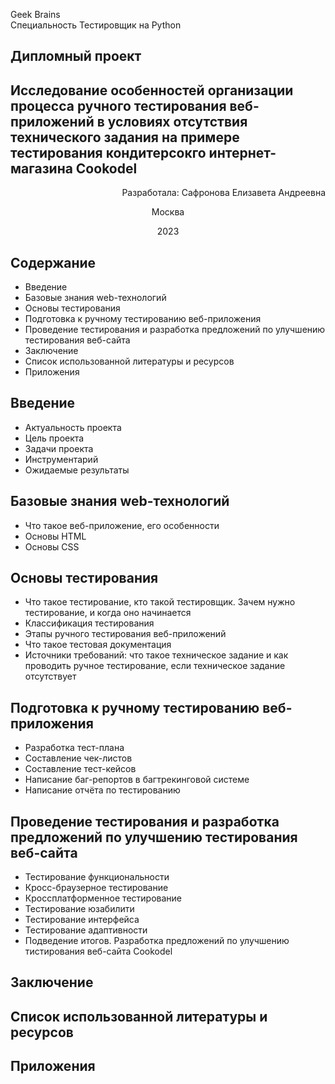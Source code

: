 Geek Brains \
Специальность Тестировщик на Python

## Дипломный проект
## Исследование особенностей организации процесса ручного тестирования веб-приложений в условиях отсутствия технического задания на примере тестирования кондитерсокго интернет-магазина Cookodel

<p style="text-align: right;">Разработалa: Сафронова Елизавета Андреевна</p>
<p style="text-align: center;">Москва</p>
<p style="text-align: center;">2023</p>



## Содержание
* Введение 
* Базовые знания web-технологий
* Основы тестирования
* Подготовка к ручному тестированию веб-приложения 
* Проведение тестирования и разработка предложений по улучшению тестирования веб-сайта 
* Заключение
* Список использованной литературы и ресурсов
* Приложения

## Введение
* Актуальность проекта
* Цель проекта
* Задачи проекта
* Инструментарий
* Ожидаемые результаты

## Базовые знания web-технологий
* Что такое веб-приложение, его особенности
* Основы HTML
* Основы CSS

## Основы тестирования
* Что такое тестирование, кто такой тестировщик. Зачем нужно тестирование, и когда оно начинается
* Классификация тестирования
* Этапы ручного тестирования веб-приложений
* Что такое тестовая документация
* Источники требований: что такое техническое задание и как проводить ручное тестирование, если техническое задание отсутствует
 
## Подготовка к ручному тестированию веб-приложения
* Разработка тест-плана
* Составление чек-листов
* Составление тест-кейсов
* Написание баг-репортов в багтрекинговой системе
* Написание отчёта по тестированию 
 
## Проведение тестирования и разработка предложений по улучшению тестирования веб-сайта 
* Тестирование функциональности
* Кросс-браузерное тестирование
* Кроссплатформенное тестирование
* Тестирование юзабилити
* Тестирование интерфейса
* Тестирование адаптивности
* Подведение итогов. Разработка предложений по улучшению тистирования веб-сайта Cookodel

## Заключение

## Список использованной литературы и ресурсов

## Приложения